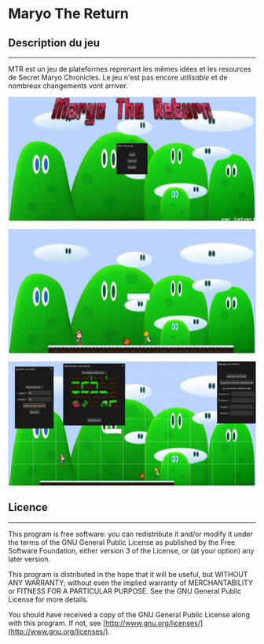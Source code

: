 # Maryo The Return

## Description du jeu
--------------------------------------
MTR est un jeu de plateformes reprenant les mêmes idées et les resources de Secret Maryo Chronicles. Le jeu n'est pas encore *utilisable* et de nombreux changements vont arriver.

![Menu principal](FAQ/mainmenu.png)

![En jeu](FAQ/ingame.png)

![Editeur de niveau](FAQ/editor.png)

## Licence

---------------------------------------

This program is free software: you can redistribute it and/or modify it under the terms of the GNU General Public License as published by the Free Software Foundation, either version 3 of the License, or (at your option) any later version.

This program is distributed in the hope that it will be useful, but WITHOUT ANY WARRANTY; without even the implied warranty of MERCHANTABILITY or FITNESS FOR A PARTICULAR PURPOSE. See the GNU General Public License for more details.

You should have received a copy of the GNU General Public License along with this program. If not, see [http://www.gnu.org/licenses/](http://www.gnu.org/licenses/).